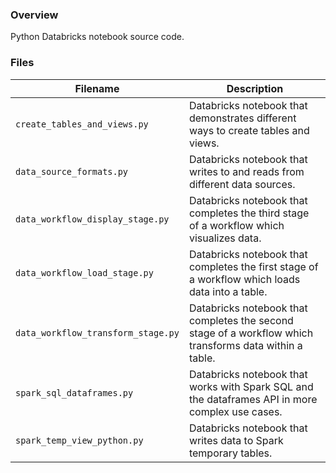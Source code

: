 ### Overview

Python Databricks notebook source code.

### Files

| Filename                           | Description                                                                                             |
|------------------------------------|---------------------------------------------------------------------------------------------------------|
| `create_tables_and_views.py`       | Databricks notebook that demonstrates different ways to create tables and views.                        |
| `data_source_formats.py`           | Databricks notebook that writes to and reads from different data sources.                               |
| `data_workflow_display_stage.py`   | Databricks notebook that completes the third stage of a workflow which visualizes data.                 |
| `data_workflow_load_stage.py`      | Databricks notebook that completes the first stage of a workflow which loads data into a table.         |
| `data_workflow_transform_stage.py` | Databricks notebook that completes the second stage of a workflow which transforms data within a table. |
| `spark_sql_dataframes.py`          | Databricks notebook that works with Spark SQL and the dataframes API in more complex use cases.         |
| `spark_temp_view_python.py`        | Databricks notebook that writes data to Spark temporary tables.                                         |
